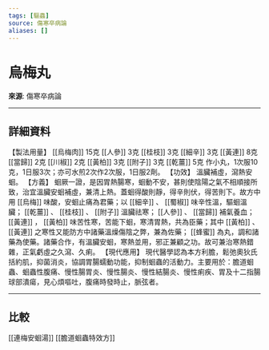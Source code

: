 ```yaml
---
tags: [驅蟲]
source: 傷寒卒病論
aliases: []
---
```


# 烏梅丸

**來源**: 傷寒卒病論  

---

## 詳細資料
【製法用量】 [[烏梅肉]] 15克 [[人參]] 3克 [[桂枝]] 3克 [[細辛]] 3克 [[黃連]] 8克 [[當歸]] 2克 [[川椒]] 2克 [[黃柏]] 3克 [[附子]] 3克 [[乾薑]] 5克
作小丸，1次服10克，1日服3次；亦可水煎2次作2次服，1日服2劑。
【功效】
溫臟補虛，瀉熱安蛔。
【方義】
蛔厥一證，是因胃熱腸寒，蛔動不安，甚則使陰陽之氣不相順接所致，治宜溫臟安蛔補虛，兼清上熱。蓋蛔得酸則靜，得辛則伏，得苦則下。故方中用 [[烏梅]] 味酸，安蛔止痛為君藥；以 [[細辛]] 、 [[蜀椒]] 味辛性溫，驅蛔溫臟； [[乾薑]] 、 [[桂枝]] 、 [[附子]] 溫臟祛寒； [[人參]] 、 [[當歸]] 補氣養血； [[黃連]] ， [[黃柏]] 味苦性寒，苦能下蛔，寒清胃熱，共為臣藥；其中 [[黃柏]] 、 [[黃連]] 之寒性又能防方中諸藥溫燥傷陰之弊，兼為佐藥； [[蜂蜜]] 為丸，調和諸藥為使藥。諸藥合作，有溫臟安蛔，寒熱並用，邪正兼顧之功。故可兼治寒熱錯雜，正氣虧虛之久瀉、久痢。
【現代應用】
現代醫學認為本方利膽，鬆弛奧狄氏括約肌，抑菌消炎，協調胃腸蠕動功能，抑制蛔蟲的活動力。主要用於：膽道蛔蟲、蛔蟲性腹痛、慢性腸胃炎、慢性腸炎、慢性結腸炎、慢性痢疾、胃及十二指腸球部潰瘍，見心煩嘔吐，腹痛時發時止，脈弦者。

---

## 比較
[[連梅安蛔湯]]
[[膽道蛔蟲特效方]]
